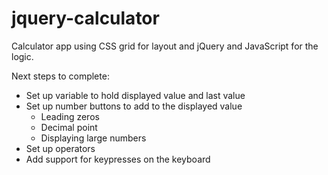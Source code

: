 # jquery-calculator
Calculator app using CSS grid for layout and jQuery and JavaScript for the logic.

Next steps to complete:
* Set up variable to hold displayed value and last value
* Set up number buttons to add to the displayed value
  - Leading zeros
  - Decimal point
  - Displaying large numbers
* Set up operators
* Add support for keypresses on the keyboard
